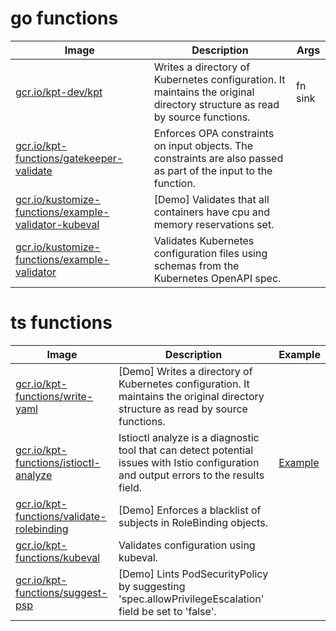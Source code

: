 # go functions

| Image | Description | Args |
| ----- | ----------- | ---- |
| [gcr.io/kpt-dev/kpt](https://github.com/kubernetes-sigs/kustomize/blob/master/cmd/config/internal/commands/sink.go) | Writes a directory of Kubernetes configuration. It maintains the original directory structure as read by source functions. | fn sink 
| [gcr.io/kpt-functions/gatekeeper-validate](https://github.com/GoogleContainerTools/kpt-functions-sdk/blob/master/go/pkg/functions/gatekeeper/validate.go)  | Enforces OPA constraints on input objects. The constraints are also passed as part of the input to the function. | 
| [gcr.io/kustomize-functions/example-validator-kubeval](https://github.com/kubernetes-sigs/kustomize/blob/master/functions/examples/validator-kubeval/image/main.go) | [Demo] Validates that all containers have cpu and memory reservations set. | 
| [gcr.io/kustomize-functions/example-validator](https://github.com/kubernetes-sigs/kustomize/blob/master/functions/examples/validator-resource-requests/image/main.go) | Validates Kubernetes configuration files using schemas from the Kubernetes OpenAPI spec. |

# ts functions

| Image | Description | Example |
| ----- | ----------- | ------- |
| [gcr.io/kpt-functions/write-yaml](https://github.com/GoogleContainerTools/kpt-functions-sdk/blob/master/ts/demo-functions/src/write_yaml.ts) | [Demo] Writes a directory of Kubernetes configuration. It maintains the original directory structure as read by source functions. |
| [gcr.io/kpt-functions/istioctl-analyze](https://github.com/GoogleContainerTools/kpt-functions-catalog/blob/master/functions/ts/src/istioctl_analyze.ts) | Istioctl analyze is a diagnostic tool that can detect potential issues with Istio configuration and output errors to the results field. | [Example](https://github.com/GoogleContainerTools/kpt-functions-catalog/tree/master/examples/istioctl-analyze/)
| [gcr.io/kpt-functions/validate-rolebinding](https://github.com/GoogleContainerTools/kpt-functions-sdk/blob/master/ts/demo-functions/src/validate_rolebinding.ts)  | [Demo] Enforces a blacklist of subjects in RoleBinding objects. | 
| [gcr.io/kpt-functions/kubeval](https://github.com/GoogleContainerTools/kpt-functions-catalog/blob/master/functions/ts/src/kubeval.ts) | Validates configuration using kubeval. | 
| [gcr.io/kpt-functions/suggest-psp](https://github.com/GoogleContainerTools/kpt-functions-sdk/blob/master/ts/demo-functions/src/suggest_psp.ts) | [Demo] Lints PodSecurityPolicy by suggesting 'spec.allowPrivilegeEscalation' field be set to 'false'. | 